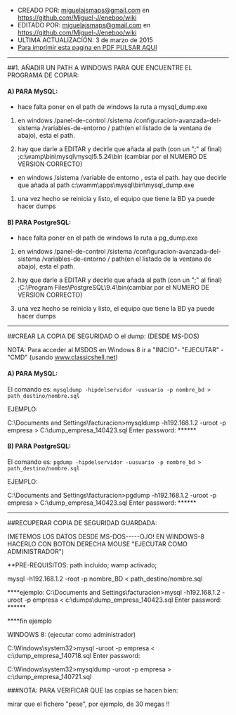 * CREADO POR: miguelajsmaps@gmail.com en https://github.com/Miguel-J/eneboo/wiki
* EDITADO POR: miguelajsmaps@gmail.com en https://github.com/Miguel-J/eneboo/wiki
* ULTIMA ACTUALIZACIÓN: 3 de marzo de 2015
* [Para imprimir esta pagina en PDF PULSAR AQUI](https://gitprint.com/Miguel-J/eneboo/wiki/INSTRUCCIONES-PARA-HACER-COPIAS-DE-SEGURIDAD-POR-MSDOS)

----
##1. AÑADIR UN PATH A WINDOWS PARA QUE ENCUENTRE EL PROGRAMA DE COPIAR:

#### **A) PARA MySQL:**

* hace falta poner en el path de windows la ruta a mysql_dump.exe

1. en windows /panel-de-control /sistema /configuracion-avanzada-del-sistema
 /variables-de-entorno / path(en el listado de la ventana de abajo), esta el path.

1. hay que darle a EDITAR y decirle que añada al path (con un ";" al final) 
;c:\wamp\bin\mysql\mysql5.5.24\bin (cambiar por el NUMERO DE VERSION CORRECTO)

* en windows /sistema /variable de entorno , esta el path. 
hay que decirle que añada al path c:\wamm\apps\mysql\bin\mysql_dump.exe

1. una vez hecho se reinicia y listo, el equipo que tiene la BD ya puede hacer dumps

#### **B) PARA PostgreSQL:**

* hace falta poner en el path de windows la ruta a pg_dump.exe

1. en windows /panel-de-control /sistema /configuracion-avanzada-del-sistema
 /variables-de-entorno / path(en el listado de la ventana de abajo), esta el path.

1. hay que darle a EDITAR y decirle que añada al path (con un ";" al final) 
;C:\Program Files\PostgreSQL\9.4\bin(cambiar por el NUMERO DE VERSION CORRECTO)

1. una vez hecho se reinicia y listo, el equipo que tiene la BD ya puede hacer dumps

---------------------------------------------------------
##CREAR LA COPIA DE SEGURIDAD O el dump: (DESDE MS-DOS)

NOTA: Para acceder al MSDOS en Windows 8 ir a "INICIO"- "EJECUTAR" - "CMD" (usando www.classicshell.net)

#### **A) PARA MySQL:**

El comando es:
`mysqldump -hipdelservidor -uusuario -p nombre_bd > path_destino/nombre.sql`

EJEMPLO:

C:\Documents and Settings\facturacion>mysqldump -h192.168.1.2 -uroot -p empresa > C:\dump_empresa_140423.sql
Enter password: ******


#### **B) PARA PostgreSQL:**

El comando es:
`pgdump -hipdelservidor -uusuario -p nombre_bd > path_destino/nombre.sql`

EJEMPLO:

C:\Documents and Settings\facturacion>pgdump -h192.168.1.2 -uroot -p empresa > C:\dump_empresa_140423.sql
Enter password: ******

---------------------------------------------------------
##RECUPERAR COPIA DE SEGURIDAD GUARDADA:

(METEMOS LOS DATOS DESDE MS-DOS-----OJO! EN WINDOWS-8 HACERLO CON BOTON DERECHA MOUSE "EJECUTAR COMO ADMINISTRADOR")

**PRE-REQUISITOS: path incluido; wamp activado; 

mysql -h192.168.1.2 -root -p nombre_BD < path_destino/nombre.sql

****ejemplo:
C:\Documents and Settings\facturacion>mysql -h192.168.1.2 -uroot -p empresa
< c:\dumps\dump_empresa_140423.sql
Enter password: ******

****fin ejemplo


WINDOWS 8: (ejecutar como administrador)

C:\Windows\system32>mysql -uroot -p empresa < c:\dump_empresa_140718.sql
Enter password:

C:\Windows\system32>mysqldump -uroot -p empresa > c:\dump_empresa_140721.sql


###NOTA: PARA VERIFICAR QUE las copias se hacen bien:

 mirar que el fichero "pese", por ejemplo, de 30 megas !!

